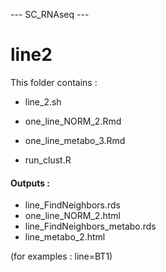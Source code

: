 --- SC_RNAseq ---

# line2

This folder contains :

-   line_2.sh

-   one_line_NORM_2.Rmd

-   one_line_metabo_3.Rmd

-   run_clust.R

#### Outputs :

-   line_FindNeighbors.rds
-   one_line_NORM_2.html
-   line_FindNeighbors_metabo.rds
-   line_metabo_2.html

(for examples : line=BT1)